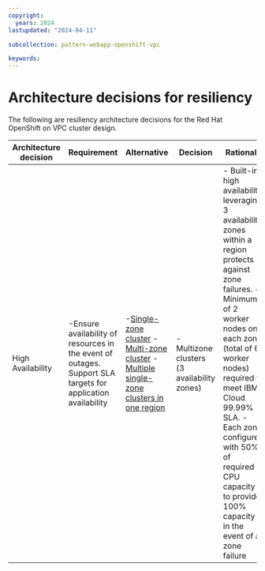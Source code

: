 ```yaml
---
copyright:
  years: 2024
lastupdated: "2024-04-11"

subcollection: pattern-webapp-openshift-vpc

keywords:
---
```

# Architecture decisions for resiliency

The following are resiliency architecture decisions for the Red Hat OpenShift on VPC cluster design.

| **Architecture decision** | **Requirement**                                                                                        | **Alternative**                                                                                                                                                                                                                                                                      | **Decision**                          | **Rationale**                                                                                                                                                                                                                                                                                                                     |
| ------------------------------- | ------------------------------------------------------------------------------------------------------------ | ------------------------------------------------------------------------------------------------------------------------------------------------------------------------------------------------------------------------------------------------------------------------------------------ | ------------------------------------------- | --------------------------------------------------------------------------------------------------------------------------------------------------------------------------------------------------------------------------------------------------------------------------------------------------------------------------------------- |
| High Availability               | -Ensure availability of resources in the event of outages.  Support SLA targets for application availability | -[Single-zone cluster](https://cloud.ibm.com/docs/openshift?topic=openshift-ha_clusters) - [Multi-zone cluster](https://cloud.ibm.com/docs/openshift?topic=openshift-ha_clusters) - [Multiple single-zone clusters in one region](https://cloud.ibm.com/docs/openshift?topic=openshift-ha_clusters) | - Multizone clusters (3 availability zones) | - Built-in high availability leveraging 3 availability zones within a region protects against zone failures. - Minimum of 2 worker nodes on each zone (total of 6 worker nodes) required to meet IBM Cloud 99.99% SLA. - Each zone configured with 50% of required CPU capacity to provide 100% capacity in the event of a zone failure |
